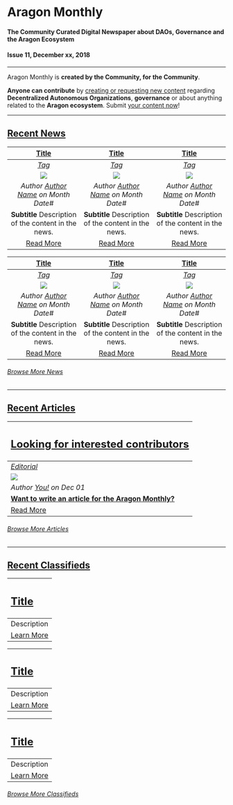 
# Aragon Monthly
#### The Community Curated Digital Newspaper about DAOs, Governance and the Aragon Ecosystem
#### Issue 11, December xx, 2018
___

Aragon Monthly is **created by the Community, for the Community**.

**Anyone can contribute** by [creating or requesting new content](info/index.md) regarding **Decentralized Autonomous Organizations**, **governance** or about anything related to the **Aragon ecosystem**. Submit [your content now](info/index.md)!

___

## [Recent News](news/index.md)

[**Title**](URI_to_news) | [**Title**](URI_to_news) | [**Title**](URI_to_news) |
:-----------:|:-----------:|:-----------:|
[_Tag_](tag.md) | [_Tag_](tag.md) | [_Tag_](tag.md) |
[<img src="../../images/image_name.png">](URI_to_news) | [<img src="../../images/image_name.png">](URI_to_news) | [<img src="../../images/image_name.png">](URI_to_news) |
_Author [Author Name](URI_to_author_profile) on Month Date#_ | _Author [Author Name](URI_to_author_profile) on Month Date#_  | _Author [Author Name](URI_to_author_profile) on Month Date#_ |
**Subtitle** Description of the content in the news. | **Subtitle** Description of the content in the news. | **Subtitle** Description of the content in the news. |
[Read More](URI_to_news) | [Read More](URI_to_news) | [Read More](URI_to_news) |

[**Title**](URI_to_news) | [**Title**](URI_to_news) | [**Title**](URI_to_news) |
:-----------:|:-----------:|:-----------:|
[_Tag_](tag.md) | [_Tag_](tag.md) | [_Tag_](tag.md) |
[<img src="../../images/image_name.png">](URI_to_news) | [<img src="../../images/image_name.png">](URI_to_news) | [<img src="../../images/image_name.png">](URI_to_news) |
_Author [Author Name](URI_to_author_profile) on Month Date#_ | _Author [Author Name](URI_to_author_profile) on Month Date#_  | _Author [Author Name](URI_to_author_profile) on Month Date#_ |
**Subtitle** Description of the content in the news. | **Subtitle** Description of the content in the news. | **Subtitle** Description of the content in the news. |
[Read More](URI_to_news) | [Read More](URI_to_news) | [Read More](URI_to_news) |

###### [Browse More News](news/index.md)

___
## [Recent Articles](articles/index.md)

[<h2>Looking for interested contributors</h2>](https://monthly.aragon.org/guides/guide_for_submitting_articles/ ) |
:-----------|
[_Editorial_](https://monthly.aragon.org/guides/guide_for_submitting_articles/ ) |
![](https://images.unsplash.com/photo-1489533119213-66a5cd877091?ixlib=rb-0.3.5&ixid=eyJhcHBfaWQiOjEyMDd9&s=7c006c52fd09caf4e97536de8fcf5067&auto=format&fit=crop&w=1351&q=80) |
_Author [You!](https://monthly.aragon.org/guides/guide_for_submitting_articles/ ) on Dec 01_ |
[**Want to write an article for the Aragon Monthly?**](https://monthly.aragon.org/guides/guide_for_submitting_articles/) |
[Read More](https://monthly.aragon.org/guides/guide_for_submitting_articles/ ) |

###### [Browse More Articles](articles/index.md)
___
## [Recent Classifieds](classifieds/index.md)

[<h2>Title</h2>](URI) |
:-----------|
Description |
[Learn More](URI) |

[<h2>Title</h2>](URI) |
:-----------|
Description |
[Learn More](URI) |

[<h2>Title</h2>](URI) |
:-----------|
Description |
[Learn More](URI) |

###### [Browse More Classifieds](classifieds/index.md)
